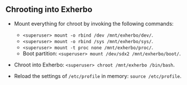 ## Chrooting into Exherbo
* Mount everything for chroot by invoking the following commands:
    - `<superuser> mount -o rbind /dev /mnt/exherbo/dev/`.
    - `<superuser> mount -o rbind /sys /mnt/exherbo/sys/`.
    - `<superuser> mount -t proc none /mnt/exherbo/proc/`.
    - Boot partition: `<superuser> mount /dev/sdx2 /mnt/exherbo/boot/`.

* Chroot into Exherbo: `<superuser> chroot /mnt/exherbo /bin/bash`.
* Reload the settings of `/etc/profile` in memory: `source /etc/profile`.
